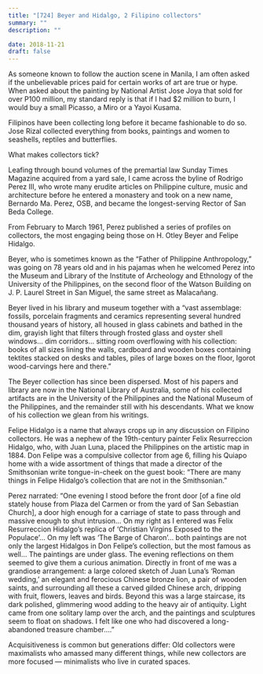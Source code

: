 ```yaml
---
title: "[724] Beyer and Hidalgo, 2 Filipino collectors"
summary: ""
description: ""

date: 2018-11-21
draft: false
---
```


As someone known to follow the auction scene in Manila, I am often asked if the unbelievable prices paid for certain works of art are true or hype. When asked about the painting by National Artist Jose Joya that sold for over P100 million, my standard reply is that if I had $2 million to burn, I would buy a small Picasso, a Miro or a Yayoi Kusama.

Filipinos have been collecting long before it became fashionable to do so. Jose Rizal collected everything from books, paintings and women to seashells, reptiles and butterflies.

What makes collectors tick?

Leafing through bound volumes of the premartial law Sunday Times Magazine acquired from a yard sale, I came across the byline of Rodrigo Perez III, who wrote many erudite articles on Philippine culture, music and architecture before he entered a monastery and took on a new name, Bernardo Ma. Perez, OSB, and became the longest-serving Rector of San Beda College.

From February to March 1961, Perez published a series of profiles on collectors, the most engaging being those on H. Otley Beyer and Felipe Hidalgo.

Beyer, who is sometimes known as the “Father of Philippine Anthropology,” was going on 78 years old and in his pajamas when he welcomed Perez into the Museum and Library of the Institute of Archeology and Ethnology of the University of the Philippines, on the second floor of the Watson Building on J. P. Laurel Street in San Miguel, the same street as Malacañang.

Beyer lived in his library and museum together with a “vast assemblage: fossils, porcelain fragments and ceramics representing several hundred thousand years of history, all housed in glass cabinets and bathed in the dim, grayish light that filters through frosted glass and oyster shell windows… dim corridors… sitting room overflowing with his collection: books of all sizes lining the walls, cardboard and wooden boxes containing tektites stacked on desks and tables, piles of large boxes on the floor, Igorot wood-carvings here and there.”

The Beyer collection has since been dispersed. Most of his papers and library are now in the National Library of Australia, some of his collected artifacts are in the University of the Philippines and the National Museum of the Philippines, and the remainder still with his descendants. What we know of his collection we glean from his writings.

Felipe Hidalgo is a name that always crops up in any discussion on Filipino collectors. He was a nephew of the 19th-century painter Felix Resurreccion Hidalgo, who, with Juan Luna, placed the Philippines on the artistic map in 1884. Don Felipe was a compulsive collector from age 6, filling his Quiapo home with a wide assortment of things that made a director of the Smithsonian write tongue-in-cheek on the guest book: “There are many things in Felipe Hidalgo’s collection that are not in the Smithsonian.”

Perez narrated: “One evening I stood before the front door [of a fine old stately house from Plaza del Carmen or from the yard of San Sebastian Church], a door high enough for a carriage of state to pass through and massive enough to shut intrusion… On my right as I entered was Felix Resurreccion Hidalgo’s replica of ‘Christian Virgins Exposed to the Populace’… On my left was ‘The Barge of Charon’… both paintings are not only the largest Hidalgos in Don Felipe’s collection, but the most famous as well… The paintings are under glass. The evening reflections on them seemed to give them a curious animation. Directly in front of me was a grandiose arrangement: a large colored sketch of Juan Luna’s ‘Roman wedding,’ an elegant and ferocious Chinese bronze lion, a pair of wooden saints, and surrounding all these a carved gilded Chinese arch, dripping with fruit, flowers, leaves and birds. Beyond this was a large staircase, its dark polished, glimmering wood adding to the heavy air of antiquity. Light came from one solitary lamp over the arch, and the paintings and sculptures seem to float on shadows. I felt like one who had discovered a long-abandoned treasure chamber….”

Acquisitiveness is common but generations differ: Old collectors were maximalists who amassed many different things, while new collectors are more focused — minimalists who live in curated spaces.
